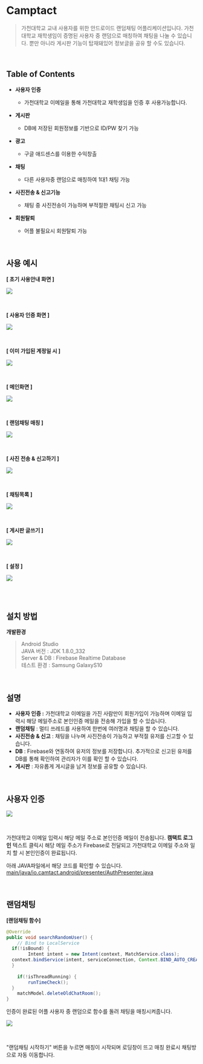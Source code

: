 # Camptact 

> 가천대학교 교내 사용자를 위한 안드로이드 랜덤채팅 어플리케이션입니다. 가천대학교 재학생임이 증명된 사용자 중 랜덤으로 매칭하여 채팅을 나눌 수 있습니다. 뿐만 아니라 게시판 기능이 탑재돼있어 정보글을 공유 할 수도 있습니다.

<br>

## Table of Contents
- **사용자 인증**
	- 가천대학교 이메일을 통해 가천대학교 재학생임을 인증 후 사용가능합니다.

- **게시판**
	- DB에 저장된 회원정보를 기반으로 ID/PW 찾기 가능

- **광고**
	- 구글 애드센스를 이용한 수익창출

- **채팅**
	- 다른 사용자중 랜덤으로 매칭하여 1대1 채팅 가능

- **사진전송 & 신고기능**
	- 채팅 중 사진전송이 가능하며 부적절한 채팅시 신고 가능

- **회원탈퇴**
	- 어플 불필요시 회원탈퇴 가능

<br>

## 사용 예시
**[ 초기 사용안내 화면 ]**
<p align="left">
<img src="https://github.com/idkim97/idkim97.github.io/blob/master/img/camtact2.png?raw=true">
</p>
<br>

**[ 사용자 인증 화면 ]**
<p align="left">
<img src="https://github.com/idkim97/idkim97.github.io/blob/master/img/camtact1.png?raw=true">
</p>
<br>

**[ 이미 가입된 계정일 시 ]**
<p align="left">
<img src="https://github.com/idkim97/idkim97.github.io/blob/master/img/camtact3.png?raw=true">
</p>
<br>

**[ 메인화면 ]**
<p align="left">
<img src="https://github.com/idkim97/idkim97.github.io/blob/master/img/camtact4.png?raw=true">
</p>
<br>


**[ 랜덤채팅 매칭 ]**
<p align="left">
<img src="https://github.com/idkim97/idkim97.github.io/blob/master/img/camtact5.png?raw=true">
</p>
<br>

**[ 사진 전송 & 신고하기 ]**
<p align="left">
<img src="https://github.com/idkim97/idkim97.github.io/blob/master/img/camtact6.png?raw=true">
</p>
<br>

**[ 채팅목록 ]**
<p align="left">
<img src="https://github.com/idkim97/idkim97.github.io/blob/master/img/camtact7.png?raw=true">
</p>
<br>

**[ 게시판 글쓰기 ]**
<p align="left">
<img src="https://github.com/idkim97/idkim97.github.io/blob/master/img/camtact8.png?raw=true">
</p>
<br>

**[ 설정 ]**
<p align="left">
<img src="https://github.com/idkim97/idkim97.github.io/blob/master/img/camtact9.png?raw=true">
</p>
<br>


<br>

## 설치 방법
**개발환경**

> Android Studio  
> JAVA 버전 : JDK 1.8.0_332  
> Server & DB : Firebase Realtime Database  
> 테스트 환경 : Samsung GalaxyS10  


<br>

## 설명
- **사용자 인증 :** 가천대학교 이메일을 가진 사람만이 회원가입이 가능하며 이메일 입력시 해당 메일주소로 본인인증 메일을 전송해 가입을 할 수 있습니다.  
- **랜덤채팅** :  멀티 쓰레드를 사용하여 한번에 여러명과 채팅을 할 수 있습니다.  
- **사진전송 & 신고** : 채팅을 나누며 사진전송이 가능하고 부적절 유저를 신고할 수 있습니다.  
- **DB** : Firebase와 연동하여 유저의 정보를 저장합니다. 추가적으로 신고된 유저를 DB를 통해 확인하여 관리자가 이를 확인 할 수 있습니다.  
- **게시판** : 자유롭게 게시글을 남겨 정보를 공유할 수 있습니다.  

<br>


## 사용자 인증
<p align="left">
<img src="https://github.com/idkim97/idkim97.github.io/blob/master/img/camtact11.png?raw=true">
</p>
<br>

가천대학교 이메일 입력시 해당 메일 주소로 본인인증 메일이 전송됩니다. 
**캠택트 로그인** 텍스트 클릭시 해당 메일 주소가 Firebase로 전달되고 가천대학교 이메일 주소와 일치 할 시 본인인증이 완료됩니다.

아래 JAVA파일에서 해당 코드를 확인할 수 있습니다.
    [main/java/io.camtact.android/presenter/AuthPresenter.java](https://github.com/idkim97/Camptact/blob/main/app/src/main/java/io/camtact/android/presenter/AuthPresenter.java)


<br>


## 랜덤채팅

**[랜덤채팅 함수]**
```java
@Override  
public void searchRandomUser() {  
    // Bind to LocalService  
  if(!isBound) {  
        Intent intent = new Intent(context, MatchService.class);  
  context.bindService(intent, serviceConnection, Context.BIND_AUTO_CREATE);  
  }  
  
    if(!isThreadRunning) {  
        runTimeCheck();  
  }  
    matchModel.deleteOldChatRoom();  
}
```

인증이 완료된 어플 사용자 중 랜덤으로 함수를 돌려 채팅을 매칭시켜줍니다. 

<p align="left">
<img src="https://github.com/idkim97/idkim97.github.io/blob/master/img/camtact10.png?raw=true">
</p>
<br>

"랜덤채팅 시작하기" 버튼을 누르면 매칭이 시작되며 로딩창이 뜨고 매칭 완료시 채팅방으로 자동 이동합니다. 



